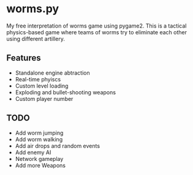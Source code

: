 # worms.py

My free interpretation of worms game using pygame2.
This is a tactical physics-based game
where teams of worms try to eliminate each other using different artillery.

## Features

* Standalone engine abtraction
* Real-time phyiscs
* Custom level loading
* Exploding and bullet-shooting weapons
* Custom player number

## TODO

* Add worm jumping
* Add worm walking
* Add air drops and random events
* Add enemy AI
* Network gameplay
* Add more Weapons
